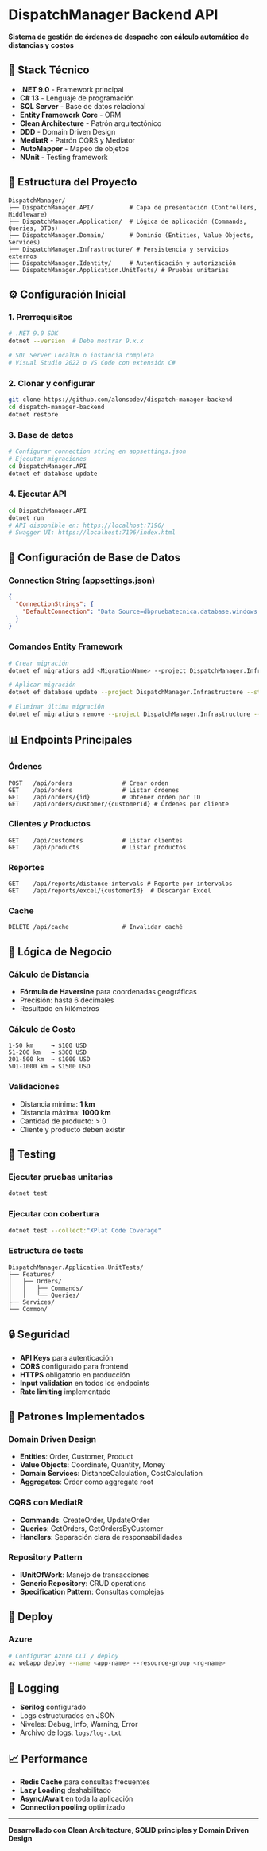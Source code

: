 # DispatchManager Backend API

**Sistema de gestión de órdenes de despacho con cálculo automático de distancias y costos**

## 🚀 Stack Técnico

- **.NET 9.0** - Framework principal
- **C# 13** - Lenguaje de programación
- **SQL Server** - Base de datos relacional
- **Entity Framework Core** - ORM
- **Clean Architecture** - Patrón arquitectónico
- **DDD** - Domain Driven Design
- **MediatR** - Patrón CQRS y Mediator
- **AutoMapper** - Mapeo de objetos
- **NUnit** - Testing framework

## 📁 Estructura del Proyecto

```
DispatchManager/
├── DispatchManager.API/          # Capa de presentación (Controllers, Middleware)
├── DispatchManager.Application/  # Lógica de aplicación (Commands, Queries, DTOs)
├── DispatchManager.Domain/       # Dominio (Entities, Value Objects, Services)
├── DispatchManager.Infrastructure/ # Persistencia y servicios externos
├── DispatchManager.Identity/     # Autenticación y autorización
└── DispatchManager.Application.UnitTests/ # Pruebas unitarias
```

## ⚙️ Configuración Inicial

### 1. Prerrequisitos
```bash
# .NET 9.0 SDK
dotnet --version  # Debe mostrar 9.x.x

# SQL Server LocalDB o instancia completa
# Visual Studio 2022 o VS Code con extensión C#
```

### 2. Clonar y configurar
```bash
git clone https://github.com/alonsodev/dispatch-manager-backend
cd dispatch-manager-backend
dotnet restore
```

### 3. Base de datos
```bash
# Configurar connection string en appsettings.json
# Ejecutar migraciones
cd DispatchManager.API
dotnet ef database update
```

### 4. Ejecutar API
```bash
cd DispatchManager.API
dotnet run
# API disponible en: https://localhost:7196/
# Swagger UI: https://localhost:7196/index.html
```

## 🔧 Configuración de Base de Datos

### Connection String (appsettings.json)
```json
{
  "ConnectionStrings": {
    "DefaultConnection": "Data Source=dbpruebatecnica.database.windows.net;Initial Catalog=Alonso_DispatchManager;user id=usuarioprueba;password=Usu4ri0Pru3ba12;Encrypt=False"
  }
}
```

### Comandos Entity Framework
```bash
# Crear migración
dotnet ef migrations add <MigrationName> --project DispatchManager.Infrastructure --startup-project DispatchManager.API

# Aplicar migración
dotnet ef database update --project DispatchManager.Infrastructure --startup-project DispatchManager.API

# Eliminar última migración
dotnet ef migrations remove --project DispatchManager.Infrastructure --startup-project DispatchManager.API
```

## 📊 Endpoints Principales

### Órdenes
```http
POST   /api/orders              # Crear orden
GET    /api/orders              # Listar órdenes
GET    /api/orders/{id}         # Obtener orden por ID
GET    /api/orders/customer/{customerId} # Órdenes por cliente
```

### Clientes y Productos
```http
GET    /api/customers           # Listar clientes
GET    /api/products            # Listar productos
```

### Reportes
```http
GET    /api/reports/distance-intervals # Reporte por intervalos
GET    /api/reports/excel/{customerId}  # Descargar Excel
```

### Cache
```http
DELETE /api/cache               # Invalidar caché
```

## 🧮 Lógica de Negocio

### Cálculo de Distancia
- **Fórmula de Haversine** para coordenadas geográficas
- Precisión: hasta 6 decimales
- Resultado en kilómetros

### Cálculo de Costo
```
1-50 km     → $100 USD
51-200 km   → $300 USD  
201-500 km  → $1000 USD
501-1000 km → $1500 USD
```

### Validaciones
- Distancia mínima: **1 km**
- Distancia máxima: **1000 km**
- Cantidad de producto: > 0
- Cliente y producto deben existir

## 🧪 Testing

### Ejecutar pruebas unitarias
```bash
dotnet test
```

### Ejecutar con cobertura
```bash
dotnet test --collect:"XPlat Code Coverage"
```

### Estructura de tests
```
DispatchManager.Application.UnitTests/
├── Features/
│   ├── Orders/
│   │   ├── Commands/
│   │   └── Queries/
├── Services/
└── Common/
```

## 🔒 Seguridad

- **API Keys** para autenticación
- **CORS** configurado para frontend
- **HTTPS** obligatorio en producción
- **Input validation** en todos los endpoints
- **Rate limiting** implementado

## 📝 Patrones Implementados

### Domain Driven Design
- **Entities**: Order, Customer, Product
- **Value Objects**: Coordinate, Quantity, Money
- **Domain Services**: DistanceCalculation, CostCalculation
- **Aggregates**: Order como aggregate root

### CQRS con MediatR
- **Commands**: CreateOrder, UpdateOrder
- **Queries**: GetOrders, GetOrdersByCustomer
- **Handlers**: Separación clara de responsabilidades

### Repository Pattern
- **IUnitOfWork**: Manejo de transacciones
- **Generic Repository**: CRUD operations
- **Specification Pattern**: Consultas complejas

## 🚀 Deploy

### Azure
```bash
# Configurar Azure CLI y deploy
az webapp deploy --name <app-name> --resource-group <rg-name>
```

## 🐛 Logging

- **Serilog** configurado
- Logs estructurados en JSON
- Niveles: Debug, Info, Warning, Error
- Archivo de logs: `logs/log-.txt`

## 📈 Performance

- **Redis Cache** para consultas frecuentes
- **Lazy Loading** deshabilitado
- **Async/Await** en toda la aplicación
- **Connection pooling** optimizado

---

**Desarrollado con Clean Architecture, SOLID principles y Domain Driven Design**